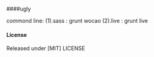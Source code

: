 ####ugly

commond line:
(1).sass : grunt wocao
(2).live : grunt live


#### License

Released under [MIT] LICENSE



